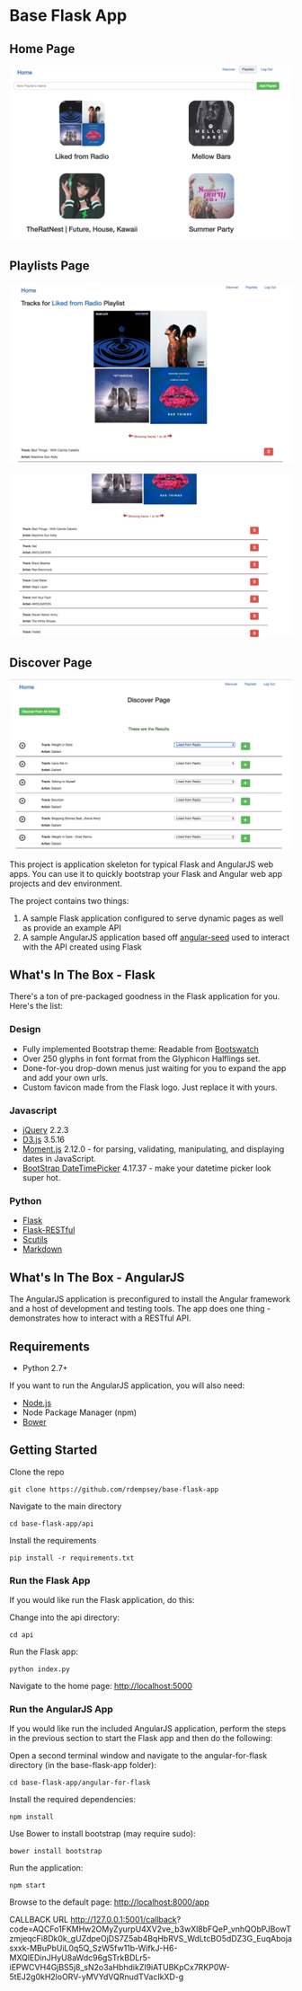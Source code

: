 # Base Flask App

## Home Page 

![Alt text](https://github.com/btholmes/PythonDevelpment/blob/master/MusicDiscoveryApp/ReadMeImages/Screen%20Shot%202017-04-20%20at%208.36.32%20AM.png?raw=true "Home Page")

## Playlists Page 
![Alt text](https://github.com/btholmes/PythonDevelpment/blob/master/MusicDiscoveryApp/ReadMeImages/Screen%20Shot%202017-04-20%20at%208.36.50%20AM.png?raw=true "Playlists Top")

![Alt text](https://github.com/btholmes/PythonDevelpment/blob/master/MusicDiscoveryApp/ReadMeImages/Screen%20Shot%202017-04-20%20at%208.36.59%20AM.png?raw=true "Playlists Scrolled")

## Discover Page

![Alt text](https://github.com/btholmes/PythonDevelpment/blob/master/MusicDiscoveryApp/ReadMeImages/Screen%20Shot%202017-04-20%20at%208.37.44%20AM.png?raw=true "Discover New Music")


This project is application skeleton for typical Flask and AngularJS web apps. You can use it to quickly bootstrap your Flask and Angular web app projects and dev environment.

The project contains two things:

1. A sample Flask application configured to serve dynamic pages as well as provide an example API
2. A sample AngularJS application based off [angular-seed](https://github.com/angular/angular-seed) used to interact with the API created using Flask

## What's In The Box - Flask

There's a ton of pre-packaged goodness in the Flask application for you. Here's the list:

### Design

* Fully implemented Bootstrap theme: Readable from [Bootswatch](http://bootswatch.com/readable/)
* Over 250 glyphs in font format from the Glyphicon Halflings set.
* Done-for-you drop-down menus just waiting for you to expand the app and add your own urls.
* Custom favicon made from the Flask logo. Just replace it with yours.

### Javascript

* [jQuery](https://jquery.com/) 2.2.3
* [D3.js](https://d3js.org/) 3.5.16
* [Moment.js](http://momentjs.com/) 2.12.0 - for parsing, validating, manipulating, and displaying dates in JavaScript.
* [BootStrap DateTimePicker](https://github.com/Eonasdan/bootstrap-datetimepicker) 4.17.37 - make your datetime picker look super hot.

### Python

* [Flask](http://flask.pocoo.org/)
* [Flask-RESTful](http://flask-restful-cn.readthedocs.org/en/0.3.4/)
* [Scutils](https://github.com/istresearch/scrapy-cluster/tree/master/utils)
* [Markdown](https://pypi.python.org/pypi/Markdown)

## What's In The Box - AngularJS

The AngularJS application is preconfigured to install the Angular framework and a host of development and testing tools. The app does one thing - demonstrates how to interact with a RESTful API.

## Requirements

* Python 2.7+

If you want to run the AngularJS application, you will also need:

* [Node.js](https://nodejs.org/)
* Node Package Manager (npm)
* [Bower](http://bower.io/#install-bower)

## Getting Started

Clone the repo

    git clone https://github.com/rdempsey/base-flask-app

Navigate to the main directory

    cd base-flask-app/api

Install the requirements

    pip install -r requirements.txt


### Run the Flask App

If you would like run the Flask application, do this:

Change into the api directory:

    cd api

Run the Flask app:

    python index.py

Navigate to the home page: [http://localhost:5000](http://localhost:5000)

### Run the AngularJS App

If you would like run the included AngularJS application, perform the steps in the previous section to start the Flask app and then do the following:

Open a second terminal window and navigate to the angular-for-flask directory (in the base-flask-app folder):

    cd base-flask-app/angular-for-flask

Install the required dependencies:

    npm install

Use Bower to install bootstrap (may require sudo):

    bower install bootstrap

Run the application:

    npm start

Browse to the default page: [http://localhost:8000/app](http://localhost:8000/app)

CALLBACK URL
http://127.0.0.1:5001/callback?
code=AQCFo1FKMHw2OMyZyurpU4XV2ve_b3wXl8bFQeP_vnhQObPJBowTzmjeqcFi8Dk0k_gUZdpeOjDS7Z5ab4BqHbRVS_WdLtcBO5dDZ3G_EuqAbojasxxk-MBuPbUiL0q5Q_SzW5fw11b-WifkJ-H6-MXQlEDinJHyU8aWdc96gSTrkBDLr5-iEPWCVH4GjBS5j8_sN2o3aHbhdikZI9iATUBKpCx7RKP0W-5tEJ2g0kH2loORV-yMVYdVQRnudTVacIkXD-g
